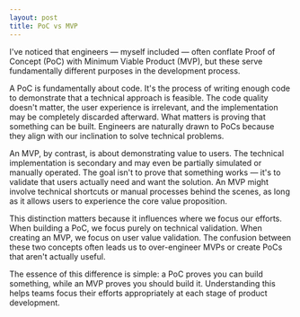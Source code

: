 ```yaml
---
layout: post
title: PoC vs MVP
---
```


I've noticed that engineers — myself included — often conflate Proof of Concept (PoC) with Minimum Viable Product (MVP), but these serve fundamentally different purposes in the development process.

A PoC is fundamentally about code. It's the process of writing enough code to demonstrate that a technical approach is feasible. The code quality doesn't matter, the user experience is irrelevant, and the implementation may be completely discarded afterward. What matters is proving that something can be built. Engineers are naturally drawn to PoCs because they align with our inclination to solve technical problems.

An MVP, by contrast, is about demonstrating value to users. The technical implementation is secondary and may even be partially simulated or manually operated. The goal isn't to prove that something works — it's to validate that users actually need and want the solution. An MVP might involve technical shortcuts or manual processes behind the scenes, as long as it allows users to experience the core value proposition.

This distinction matters because it influences where we focus our efforts. When building a PoC, we focus purely on technical validation. When creating an MVP, we focus on user value validation. The confusion between these two concepts often leads us to over-engineer MVPs or create PoCs that aren't actually useful.

The essence of this difference is simple: a PoC proves you can build something, while an MVP proves you should build it. Understanding this helps teams focus their efforts appropriately at each stage of product development.
